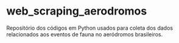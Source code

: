 # web_scraping_aerodromos
 Repositório dos códigos em Python usados para coleta dos dados relacionados aos eventos de fauna no aeródromos brasileiros.
